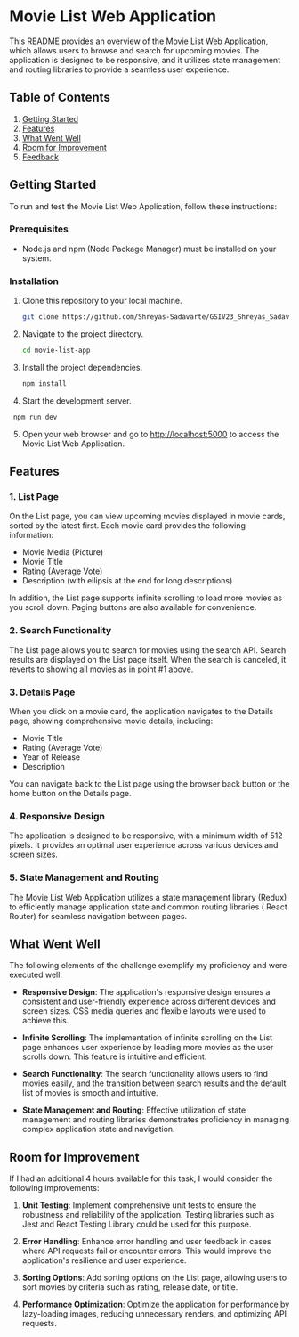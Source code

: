 # Movie List Web Application

This README provides an overview of the Movie List Web Application, which allows users to browse and search for upcoming movies. The application is designed to be responsive, and it utilizes state management and routing libraries to provide a seamless user experience.

## Table of Contents

1. [Getting Started](#getting-started)
2. [Features](#features)
3. [What Went Well](#what-went-well)
4. [Room for Improvement](#room-for-improvement)
5. [Feedback](#feedback)

## Getting Started

To run and test the Movie List Web Application, follow these instructions:

### Prerequisites

- Node.js and npm (Node Package Manager) must be installed on your system.

### Installation

1. Clone this repository to your local machine.

   ```bash
   git clone https://github.com/Shreyas-Sadavarte/GSIV23_Shreyas_Sadavarte.git
   ```

2. Navigate to the project directory.

   ```bash
   cd movie-list-app
   ```

3. Install the project dependencies.

   ```bash
   npm install
   ```

4. Start the development server.
  ```bash
   npm run dev
   ```

5. Open your web browser and go to [http://localhost:5000](http://localhost:5000) to access the Movie List Web Application.

## Features

### 1. List Page

On the List page, you can view upcoming movies displayed in movie cards, sorted by the latest first. Each movie card provides the following information:

- Movie Media (Picture)
- Movie Title
- Rating (Average Vote)
- Description (with ellipsis at the end for long descriptions)

In addition, the List page supports infinite scrolling to load more movies as you scroll down. Paging buttons are also available for convenience.

### 2. Search Functionality

The List page allows you to search for movies using the search API. Search results are displayed on the List page itself. When the search is canceled, it reverts to showing all movies as in point #1 above.

### 3. Details Page

When you click on a movie card, the application navigates to the Details page, showing comprehensive movie details, including:

- Movie Title
- Rating (Average Vote)
- Year of Release
- Description

You can navigate back to the List page using the browser back button or the home button on the Details page.

### 4. Responsive Design

The application is designed to be responsive, with a minimum width of 512 pixels. It provides an optimal user experience across various devices and screen sizes.

### 5. State Management and Routing

The Movie List Web Application utilizes a state management library  (Redux) to efficiently manage application state and common routing libraries ( React Router) for seamless navigation between pages.

## What Went Well

The following elements of the challenge exemplify my proficiency and were executed well:

- **Responsive Design**: The application's responsive design ensures a consistent and user-friendly experience across different devices and screen sizes. CSS media queries and flexible layouts were used to achieve this.

- **Infinite Scrolling**: The implementation of infinite scrolling on the List page enhances user experience by loading more movies as the user scrolls down. This feature is intuitive and efficient.

- **Search Functionality**: The search functionality allows users to find movies easily, and the transition between search results and the default list of movies is smooth and intuitive.

- **State Management and Routing**: Effective utilization of state management and routing libraries demonstrates proficiency in managing complex application state and navigation.

## Room for Improvement

If I had an additional 4 hours available for this task, I would consider the following improvements:

1. **Unit Testing**: Implement comprehensive unit tests to ensure the robustness and reliability of the application. Testing libraries such as Jest and React Testing Library could be used for this purpose.

2. **Error Handling**: Enhance error handling and user feedback in cases where API requests fail or encounter errors. This would improve the application's resilience and user experience.

3. **Sorting Options**: Add sorting options on the List page, allowing users to sort movies by criteria such as rating, release date, or title.

4. **Performance Optimization**: Optimize the application for performance by lazy-loading images, reducing unnecessary renders, and optimizing API requests.
